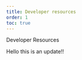 ```yaml
---
title: Developer resources
order: 1
toc: true
---
```

Developer Resources

Hello this is an update!!